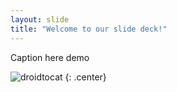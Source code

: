 ```yaml
---
layout: slide
title: "Welcome to our slide deck!"
---
```


Caption here demo

![droidtocat](https://octodex.github.com/images/droidtocat.png)
{: .center}
